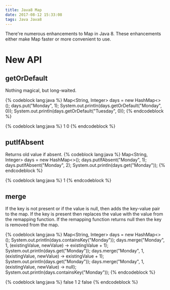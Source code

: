 ```yaml
---
title: Java8 Map
date: 2017-08-12 15:33:08
tags: Java Java8
---
```


There're numerous enhancements to Map in Java 8. These enhancements either make Map faster or more convenient to use.

# New API

## getOrDefault
Nothing magical, but long-waited.

{% codeblock lang:java %}
Map<String, Integer> days = new HashMap<>();
days.put("Monday", 1);
System.out.println(days.getOrDefault("Monday", 0));
System.out.println(days.getOrDefault("Tuesday", 0));
{% endcodeblock %}

{% codeblock lang:java %}
1
0
{% endcodeblock %}

## putIfAbsent
Returns old value if absent.
{% codeblock lang:java %}
Map<String, Integer> days = new HashMap<>();
days.putIfAbsent("Monday", 1);
days.putIfAbsent("Monday", 2);
System.out.println(days.get("Monday"));
{% endcodeblock %}

{% codeblock lang:java %}
1
{% endcodeblock %}

## merge
If the key is not present or if the value is null, then adds the key-value pair to the map. If the key is present then replaces the value with the value from the remapping function. If the remapping function returns null then the key is removed from the map.

{% codeblock lang:java %}
Map<String, Integer> days = new HashMap<>();
System.out.println(days.containsKey("Monday"));
days.merge("Monday", 1, (existingValue, newValue) -> existingValue + 1);
System.out.println(days.get("Monday"));
days.merge("Monday", 1, (existingValue, newValue) -> existingValue + 1);
System.out.println(days.get("Monday"));
days.merge("Monday", 1, (existingValue, newValue) -> null);
System.out.println(days.containsKey("Monday"));
{% endcodeblock %}

{% codeblock lang:java %}
false
1
2
false
{% endcodeblock %}

